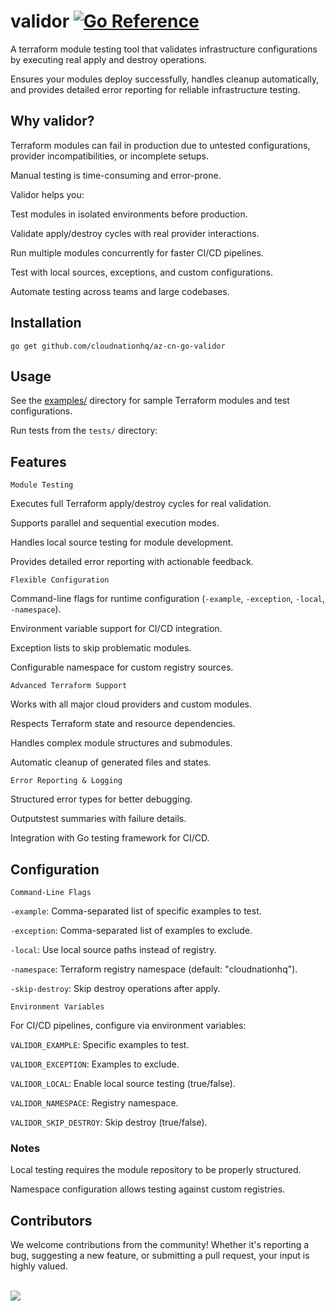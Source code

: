 # validor [![Go Reference](https://pkg.go.dev/badge/github.com/cloudnationhq/az-cn-go-validor.svg)](https://pkg.go.dev/github.com/cloudnationhq/az-cn-go-validor)

A terraform module testing tool that validates infrastructure configurations by executing real apply and destroy operations.

Ensures your modules deploy successfully, handles cleanup automatically, and provides detailed error reporting for reliable infrastructure testing.

## Why validor?

Terraform modules can fail in production due to untested configurations, provider incompatibilities, or incomplete setups.

Manual testing is time-consuming and error-prone.

Validor helps you:

Test modules in isolated environments before production.

Validate apply/destroy cycles with real provider interactions.

Run multiple modules concurrently for faster CI/CD pipelines.

Test with local sources, exceptions, and custom configurations.

Automate testing across teams and large codebases.

## Installation

`go get github.com/cloudnationhq/az-cn-go-validor`

## Usage

See the [examples/](examples/) directory for sample Terraform modules and test configurations.

Run tests from the `tests/` directory:

## Features

`Module Testing`

Executes full Terraform apply/destroy cycles for real validation.

Supports parallel and sequential execution modes.

Handles local source testing for module development.

Provides detailed error reporting with actionable feedback.

`Flexible Configuration`

Command-line flags for runtime configuration (`-example`, `-exception`, `-local`, `-namespace`).

Environment variable support for CI/CD integration.

Exception lists to skip problematic modules.

Configurable namespace for custom registry sources.

`Advanced Terraform Support`

Works with all major cloud providers and custom modules.

Respects Terraform state and resource dependencies.

Handles complex module structures and submodules.

Automatic cleanup of generated files and states.

`Error Reporting & Logging`

Structured error types for better debugging.

Outputstest summaries with failure details.

Integration with Go testing framework for CI/CD.

## Configuration

`Command-Line Flags`

`-example`: Comma-separated list of specific examples to test.

`-exception`: Comma-separated list of examples to exclude.

`-local`: Use local source paths instead of registry.

`-namespace`: Terraform registry namespace (default: "cloudnationhq").

`-skip-destroy`: Skip destroy operations after apply.

`Environment Variables`

For CI/CD pipelines, configure via environment variables:

`VALIDOR_EXAMPLE`: Specific examples to test.

`VALIDOR_EXCEPTION`: Examples to exclude.

`VALIDOR_LOCAL`: Enable local source testing (true/false).

`VALIDOR_NAMESPACE`: Registry namespace.

`VALIDOR_SKIP_DESTROY`: Skip destroy (true/false).

### Notes

Local testing requires the module repository to be properly structured.

Namespace configuration allows testing against custom registries.

## Contributors

We welcome contributions from the community! Whether it's reporting a bug, suggesting a new feature, or submitting a pull request, your input is highly valued. <br><br>

<a href="https://github.com/cloudnationhq/az-cn-go-validor/graphs/contributors">
  <img src="https://contrib.rocks/image?repo=cloudnationhq/az-cn-go-validor" />
</a>
